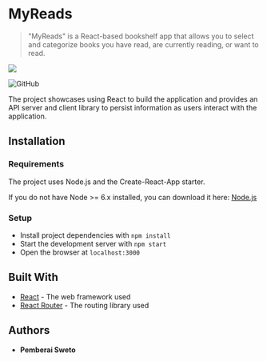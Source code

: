 # MyReads

> "MyReads" is a React-based bookshelf app that allows you to select and categorize books you have read, are currently reading, or want to read.

![](https://upload.wikimedia.org/wikipedia/commons/thumb/a/a7/React-icon.svg/256px-React-icon.svg.png)

![GitHub](https://img.shields.io/github/license/mashape/apistatus.svg)

The project showcases using React to build the application and provides an API server and client library to persist information as users interact with the application.

## Installation

### Requirements

The project uses Node.js and the Create-React-App starter.

If you do not have Node >= 6.x installed, you can download it here: [Node.js](https://nodejs.org/en/)

### Setup

- Install project dependencies with `npm install`
- Start the development server with `npm start`
- Open the browser at `localhost:3000`

## Built With

- [React](https://reactjs.org/) - The web framework used
- [React Router](https://github.com/ReactTraining/react-router) - The routing library used

## Authors

- **Pemberai Sweto**

